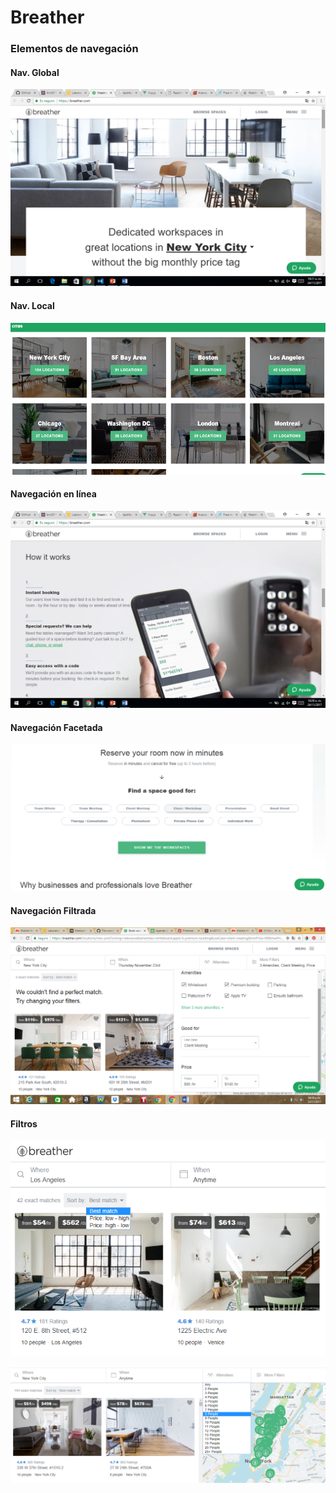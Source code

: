 # Breather

### Elementos de navegación

#### Nav. Global

![](images/img2.png)

#### Nav. Local

![](images/img3.png)

#### Navegación en línea

![](images/img5.png)

#### Navegación Facetada

![](images/img10.png)

#### Navegación Filtrada

![](images/img11.png)

#### Filtros

![](images/img9.png)

![](images/img12.png)



